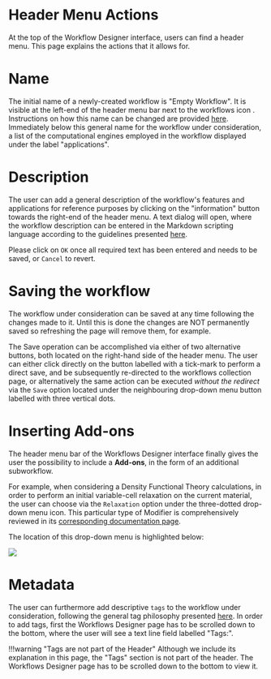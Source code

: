 # Header Menu Actions

At the top of the Workflow Designer interface, users can find a header menu. This page explains the actions that it allows for. 

# Name

The initial name of a newly-created workflow is "Empty Workflow". It is visible at the left-end of the header menu bar next to the workflows icon <i class="zmdi zmdi-dot-circle zmdi-hc-border"></i>. Instructions on how this name can be changed are provided [here](/general/actions/name.md). Immediately below this general name for the workflow under consideration, a list of the computational engines employed in the workflow displayed under the label "applications".  

# Description

The user can add a general description of the workflow's features and applications for reference purposes by clicking on the "information" button <i class="zmdi zmdi-info-outline zmdi-hc-border"></i> towards the right-end of the header menu. A text dialog will open, where the workflow description can be entered in the Markdown scripting language according to the guidelines presented [here](../general/actions/metadata.md). 

Please click on `OK` once all required text has been entered and needs to be saved, or `Cancel` to revert.

# Saving the workflow

The workflow under consideration can be saved at any time following the changes made to it. Until this is done the changes are NOT permanently saved so refreshing the page will remove them, for example. 

The Save operation can be accomplished via either of two alternative buttons, both located on the right-hand side of the header menu. The user can either click directly on the button labelled with a tick-mark <i class="zmdi zmdi-check zmdi-hc-border"></i> to perform a direct save, and be subsequently re-directed to the workflows collection page, or alternatively the same action can be executed *without the redirect* via the `Save` option located under the neighbouring drop-down menu button labelled with three vertical dots.

# Inserting Add-ons

The header menu bar of the Workflows Designer interface finally gives the user the possibility to include a **Add-ons**, in the form of an additional subworkflow. 

For example, when considering a Density Functional Theory calculations, in order to perform an initial variable-cell relaxation on the current material, the user can choose via the `Relaxation` option under the three-dotted drop-down menu icon. This particular type of Modifier is comprehensively reviewed in its [corresponding documentation page](/workflows/addons/structural-relaxation.md).

The location of this drop-down menu is highlighted below:

<img src="/images/modifier-menu.png" >

# Metadata

The user can furthermore add descriptive `tags` to the workflow under consideration, following the general tag philosophy presented [here](/general/actions/metadata.md). In order to add tags, first the Workflows Designer page has to be scrolled down to the bottom, where the user will see a text line field labelled "Tags:".

!!!warning "Tags are not part of the Header"
    Although we include its explanation in this page, the "Tags" section is not part of the header. The Workflows Designer page has to be scrolled down to the bottom to view it.
